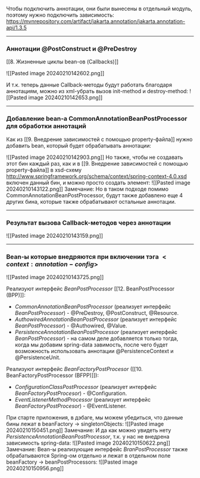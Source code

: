 Чтобы подключить аннотации, они были вынесены в отдельный модуль, поэтому нужно подключить зависимость:
https://mvnrepository.com/artifact/jakarta.annotation/jakarta.annotation-api/1.3.5

---

### Аннотации @PostConstruct и @PreDestroy

[[8. Жизненные циклы bean-ов (Callbacks)]]

![[Pasted image 20240210142602.png]]

И т.к. теперь данные Callback-методы будут работать благодаря аннотациям, можно из xml-убрать вызов init-method и destroy-method:
![[Pasted image 20240210142653.png]]

---

### Добавление bean-а CommonAnnotationBeanPostProcessor для обработки аннотаций

Как из [[9. Внедрение зависимостей с помощью property-файла]] нужно добавить bean, который будет обрабатывать аннотации:

![[Pasted image 20240210142903.png]]
Но также, чтобы не создавать этот бин каждый раз, как и в [[9. Внедрение зависимостей с помощью property-файла]] в xsd-схему http://www.springframework.org/schema/context/spring-context-4.0.xsd включен данный бин, и можно просто создать элемент:
![[Pasted image 20240210143122.png]]
Замечание: Но в таком подходе помимо CommonAnnotationBeanPostProcessor, будут также добавлено еще 4 других бина, которые также обрабатывают остальные аннотации.

---

### Результат вызова Callback-методов через аннотации

![[Pasted image 20240210143159.png]]

---

### Bean-ы которые внедряются при включении тэга $<context:annotation-config$>

![[Pasted image 20240210143725.png]]

Реализуют интерфейс *BeanPostProcessor* [[12. BeanPostProcessor (BPP)]]:
- *CommonAnnotationBeanPostProcessor* (реализует интерфейс *BeanPostProcessor*) - @PreDestroy, @PostConstruct, @Resource.
- *AuthowiredAnnotationBeanPostProcessor* (реализует интерфейс *BeanPostProcessor*) - @Authowired, @Value.
- *PersistenceAnnotationBeanPostProcessor* (реализует интерфейс *BeanPostProcessor*) - на самом деле добавляется только тогда, когда мы добавим spring-data завимость, после чего будет возможность использовать аннотации @PersistenceContext и @PersistenceUnit.

Реализуют интерфейс *BeanFactoryPostProcesor* ([[10. BeanFactoryPostProcessor (BFPP)]]):
- *ConfigurationClassPostProcessor* (реализует интерфейс *BeanFactoryPostProcesor*) - @Configuration.
- *EventListenerMethodProcessor* (реализует интерфейс *BeanFactoryPostProcesor*) - @EventListener.

При старте приложения, в дэбаге, мы можем убедиться, что данные бины лежат в beanFactory -> singletonObjects:
![[Pasted image 20240210150451.png]]
Замечание: И да как можно увидеть нету *PersistenceAnnotationBeanPostProcessor*, т.к. у нас не внедрена зависимость spring-data:
![[Pasted image 20240210150622.png]]
Замечание: Bean-ы реализующие интерфейс *BranPostProcessor* также обрабатываются Spring-ом отдельно и лежат в отдельном поле beanFactory -> beanPostProcessors:
![[Pasted image 20240210150956.png]]